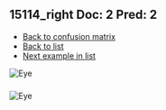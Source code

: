 ## 15114_right Doc: 2 Pred: 2
- [Back to confusion matrix](https://github.com/juliandewit/kaggle_retinopathy/blob/master/matrix.md)
- [Back to list](https://github.com/juliandewit/kaggle_retinopathy/blob/master/lists/22/list.md)
- [Next example in list](https://github.com/juliandewit/kaggle_retinopathy/blob/master/lists/22/15/15117_left.md)

![Eye](https://retinopaty.blob.core.windows.net/size1024/15114_right_2.jpeg)

### 

![Eye]()
